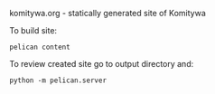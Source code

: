 komitywa.org - statically generated site of Komitywa

To build site:
```shell
pelican content
```

To review created site go to output directory and:
```shell
python -m pelican.server
```